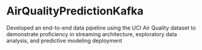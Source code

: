 # AirQualityPredictionKafka
Developed an end-to-end data pipeline using the UCI Air Quality dataset to demonstrate proficiency in streaming architecture, exploratory data analysis, and predictive modeling deployment
